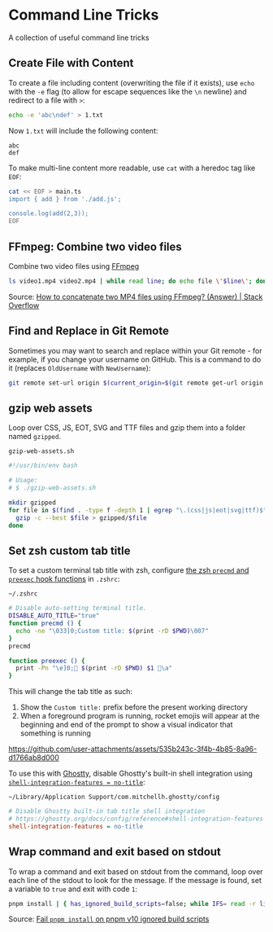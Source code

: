 # Command Line Tricks

A collection of useful command line tricks

## Create File with Content

To create a file including content (overwriting the file if it exists), use `echo` with the `-e` flag (to allow for escape sequences like the `\n` newline) and redirect to a file with `>`:

```bash
echo -e 'abc\ndef' > 1.txt
```

Now `1.txt` will include the following content:

```
abc
def
```

To make multi-line content more readable, use `cat` with a heredoc tag like `EOF`:

```bash
cat << EOF > main.ts
import { add } from './add.js';

console.log(add(2,3));
EOF
```

## FFmpeg: Combine two video files

Combine two video files using [FFmpeg](https://ffmpeg.org/)

```bash
ls video1.mp4 video2.mp4 | while read line; do echo file \'$line\'; done | ffmpeg -protocol_whitelist file,pipe -f concat -i - -c copy output.mp4
```

Source: [How to concatenate two MP4 files using FFmpeg? (Answer) | Stack Overflow](https://stackoverflow.com/a/61151377/1268612)

## Find and Replace in Git Remote

Sometimes you may want to search and replace within your Git remote - for example, if you change your username on GitHub. This is a command to do it (replaces `OldUsername` with `NewUsername`):

```sh
git remote set-url origin $(current_origin=$(git remote get-url origin --push) && echo ${current_origin/OldUsername/NewUsername})
```

## gzip web assets

Loop over CSS, JS, EOT, SVG and TTF files and gzip them into a folder named `gzipped`.

`gzip-web-assets.sh`

```bash
#!/usr/bin/env bash

# Usage:
# $ ./gzip-web-assets.sh

mkdir gzipped
for file in $(find . -type f -depth 1 | egrep "\.(css|js|eot|svg|ttf)$") ; do
  gzip -c --best $file > gzipped/$file
done
```

## Set zsh custom tab title

To set a custom terminal tab title with zsh, configure [the zsh `precmd` and `preexec` hook functions](https://zsh.sourceforge.io/Doc/Release/Functions.html#Hook-Functions) in `.zshrc`:

`~/.zshrc`

```bash
# Disable auto-setting terminal title.
DISABLE_AUTO_TITLE="true"
function precmd () {
  echo -ne "\033]0;Custom title: $(print -rD $PWD)\007"
}
precmd

function preexec () {
  print -Pn "\e]0;🚀 $(print -rD $PWD) $1 🚀\a"
}
```

This will change the tab title as such:

1. Show the `Custom title:` prefix before the present working directory
2. When a foreground program is running, rocket emojis will appear at the beginning and end of the prompt to show a visual indicator that something is running

https://github.com/user-attachments/assets/535b243c-3f4b-4b85-8a96-d1766ab8d000

To use this with [Ghostty](https://ghostty.org/), disable Ghostty's built-in shell integration using [`shell-integration-features = no-title`](https://ghostty.org/docs/config/reference#shell-integration-features):

`~/Library/Application Support/com.mitchellh.ghostty/config`

```ini
# Disable Ghostty built-in tab title shell integration
# https://ghostty.org/docs/config/reference#shell-integration-features
shell-integration-features = no-title
```

## Wrap command and exit based on stdout

To wrap a command and exit based on stdout from the command, loop over each line of the stdout to look for the message. If the message is found, set a variable to `true` and exit with code `1`:

```bash
pnpm install | { has_ignored_build_scripts=false; while IFS= read -r line; do echo "$line"; [[ "$line" == *"Ignored build scripts:"* ]] && has_ignored_build_scripts=true; done; [[ "$has_ignored_build_scripts" = false ]]; }
```

Source: [Fail `pnpm install` on pnpm v10 ignored build scripts](https://github.com/karlhorky/pnpm-tricks#fail-pnpm-install-on-pnpm-v10-ignored-build-scripts)
